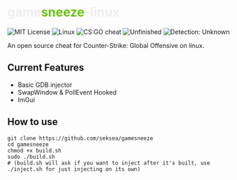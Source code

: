<p align="center">
  <div id="title">
    <h1 style="color: #eeeeee">game<span style="color:#6CC312">sneeze</span>-linux</h1>
  </div>

  <img src="https://img.shields.io/badge/License-MIT-green.svg" alt="MIT License">
  <img src="https://img.shields.io/badge/OS-Linux-green.svg" alt="Linux">
  <img src="https://img.shields.io/badge/Cheat-CS:GO-green.svg" alt="CS:GO cheat">
  <img src="https://img.shields.io/badge/State-Unfinished-red.svg" alt="Unfinished">
  <img src="https://img.shields.io/badge/Detection-Unknown-yellow.svg" alt="Detection: Unknown">
</p>

An open source cheat for Counter-Strike: Global Offensive on linux.

## Current Features
- Basic GDB injector
- SwapWindow & PollEvent Hooked
- ImGui

## How to use
```
git clone https://github.com/seksea/gamesneeze
cd gamesneeze
chmod +x build.sh
sudo ./build.sh
# (build.sh will ask if you want to inject after it's built, use ./inject.sh for just injecting on its own)
```